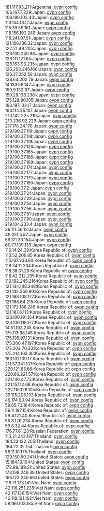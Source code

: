 181.117.93.211:Argentina: [ovpn config](vpn/181_117_93_211.ovpn)  
106.167.7.229:Japan: [ovpn config](vpn/106_167_7_229.ovpn)  
106.180.103.43:Japan: [ovpn config](vpn/106_180_103_43.ovpn)  
113.154.18.17:Japan: [ovpn config](vpn/113_154_18_17.ovpn)  
115.39.59.161:Japan: [ovpn config](vpn/115_39_59_161.ovpn)  
118.156.193.249:Japan: [ovpn config](vpn/118_156_193_249.ovpn)  
118.241.97.51:Japan: [ovpn config](vpn/118_241_97_51.ovpn)  
121.106.136.32:Japan: [ovpn config](vpn/121_106_136_32.ovpn)  
122.21.49.205:Japan: [ovpn config](vpn/122_21_49_205.ovpn)  
126.100.250.98:Japan: [ovpn config](vpn/126_100_250_98.ovpn)  
126.111.121.65:Japan: [ovpn config](vpn/126_111_121_65.ovpn)  
126.163.93.235:Japan: [ovpn config](vpn/126_163_93_235.ovpn)  
126.203.246.168:Japan: [ovpn config](vpn/126_203_246_168.ovpn)  
126.37.252.58:Japan: [ovpn config](vpn/126_37_252_58.ovpn)  
138.64.202.79:Japan: [ovpn config](vpn/138_64_202_79.ovpn)  
14.133.58.147:Japan: [ovpn config](vpn/14_133_58_147.ovpn)  
150.9.132.97:Japan: [ovpn config](vpn/150_9_132_97.ovpn)  
159.28.136.238:Japan: [ovpn config](vpn/159_28_136_238.ovpn)  
175.128.90.105:Japan: [ovpn config](vpn/175_128_90_105.ovpn)  
180.197.133.17:Japan: [ovpn config](vpn/180_197_133_17.ovpn)  
193.114.25.107:Japan: [ovpn config](vpn/193_114_25_107.ovpn)  
210.142.225.210:Japan: [ovpn config](vpn/210_142_225_210.ovpn)  
210.236.92.229:Japan: [ovpn config](vpn/210_236_92_229.ovpn)  
217.178.24.176:Japan: [ovpn config](vpn/217_178_24_176.ovpn)  
219.100.37.110:Japan: [ovpn config](vpn/219_100_37_110.ovpn)  
219.100.37.118:Japan: [ovpn config](vpn/219_100_37_118.ovpn)  
219.100.37.119:Japan: [ovpn config](vpn/219_100_37_119.ovpn)  
219.100.37.126:Japan: [ovpn config](vpn/219_100_37_126.ovpn)  
219.100.37.165:Japan: [ovpn config](vpn/219_100_37_165.ovpn)  
219.100.37.166:Japan: [ovpn config](vpn/219_100_37_166.ovpn)  
219.100.37.169:Japan: [ovpn config](vpn/219_100_37_169.ovpn)  
219.100.37.174:Japan: [ovpn config](vpn/219_100_37_174.ovpn)  
219.100.37.177:Japan: [ovpn config](vpn/219_100_37_177.ovpn)  
219.100.37.179:Japan: [ovpn config](vpn/219_100_37_179.ovpn)  
219.100.37.190:Japan: [ovpn config](vpn/219_100_37_190.ovpn)  
219.100.37.2:Japan: [ovpn config](vpn/219_100_37_2.ovpn)  
219.100.37.24:Japan: [ovpn config](vpn/219_100_37_24.ovpn)  
219.100.37.29:Japan: [ovpn config](vpn/219_100_37_29.ovpn)  
219.100.37.54:Japan: [ovpn config](vpn/219_100_37_54.ovpn)  
219.100.37.56:Japan: [ovpn config](vpn/219_100_37_56.ovpn)  
219.100.37.81:Japan: [ovpn config](vpn/219_100_37_81.ovpn)  
219.100.37.90:Japan: [ovpn config](vpn/219_100_37_90.ovpn)  
219.104.233.4:Japan: [ovpn config](vpn/219_104_233_4.ovpn)  
39.111.56.12:Japan: [ovpn config](vpn/39_111_56_12.ovpn)  
49.251.5.87:Japan: [ovpn config](vpn/49_251_5_87.ovpn)  
59.171.33.154:Japan: [ovpn config](vpn/59_171_33_154.ovpn)  
60.77.139.139:Japan: [ovpn config](vpn/60_77_139_139.ovpn)  
110.14.24.39:Korea Republic of: [ovpn config](vpn/110_14_24_39.ovpn)  
113.52.209.85:Korea Republic of: [ovpn config](vpn/113_52_209_85.ovpn)  
115.137.233.80:Korea Republic of: [ovpn config](vpn/115_137_233_80.ovpn)  
118.34.11.234:Korea Republic of: [ovpn config](vpn/118_34_11_234.ovpn)  
118.38.31.29:Korea Republic of: [ovpn config](vpn/118_38_31_29.ovpn)  
118.42.212.205:Korea Republic of: [ovpn config](vpn/118_42_212_205.ovpn)  
119.192.245.216:Korea Republic of: [ovpn config](vpn/119_192_245_216.ovpn)  
121.134.148.248:Korea Republic of: [ovpn config](vpn/121_134_148_248.ovpn)  
121.135.250.90:Korea Republic of: [ovpn config](vpn/121_135_250_90.ovpn)  
121.168.108.177:Korea Republic of: [ovpn config](vpn/121_168_108_177.ovpn)  
121.168.64.215:Korea Republic of: [ovpn config](vpn/121_168_64_215.ovpn)  
121.172.188.246:Korea Republic of: [ovpn config](vpn/121_172_188_246.ovpn)  
121.187.8.113:Korea Republic of: [ovpn config](vpn/121_187_8_113.ovpn)  
123.100.191.164:Korea Republic of: [ovpn config](vpn/123_100_191_164.ovpn)  
123.109.118.177:Korea Republic of: [ovpn config](vpn/123_109_118_177.ovpn)  
14.51.103.245:Korea Republic of: [ovpn config](vpn/14_51_103_245.ovpn)  
175.113.98.148:Korea Republic of: [ovpn config](vpn/175_113_98_148.ovpn)  
175.195.97.131:Korea Republic of: [ovpn config](vpn/175_195_97_131.ovpn)  
175.200.47.197:Korea Republic of: [ovpn config](vpn/175_200_47_197.ovpn)  
175.202.70.23:Korea Republic of: [ovpn config](vpn/175_202_70_23.ovpn)  
175.214.163.30:Korea Republic of: [ovpn config](vpn/175_214_163_30.ovpn)  
183.101.109.17:Korea Republic of: [ovpn config](vpn/183_101_109_17.ovpn)  
211.57.241.107:Korea Republic of: [ovpn config](vpn/211_57_241_107.ovpn)  
220.121.85.66:Korea Republic of: [ovpn config](vpn/220_121_85_66.ovpn)  
220.86.221.57:Korea Republic of: [ovpn config](vpn/220_86_221_57.ovpn)  
221.146.47.73:Korea Republic of: [ovpn config](vpn/221_146_47_73.ovpn)  
221.157.12.68:Korea Republic of: [ovpn config](vpn/221_157_12_68.ovpn)  
222.116.129.105:Korea Republic of: [ovpn config](vpn/222_116_129_105.ovpn)  
39.115.205.103:Korea Republic of: [ovpn config](vpn/39_115_205_103.ovpn)  
49.174.90.94:Korea Republic of: [ovpn config](vpn/49_174_90_94.ovpn)  
58.65.73.164:Korea Republic of: [ovpn config](vpn/58_65_73_164.ovpn)  
59.11.187.154:Korea Republic of: [ovpn config](vpn/59_11_187_154.ovpn)  
59.4.121.40:Korea Republic of: [ovpn config](vpn/59_4_121_40.ovpn)  
59.8.126.234:Korea Republic of: [ovpn config](vpn/59_8_126_234.ovpn)  
59.8.32.44:Korea Republic of: [ovpn config](vpn/59_8_32_44.ovpn)  
176.77.61.20:Russian Federation: [ovpn config](vpn/176_77_61_20.ovpn)  
113.21.242.197:Thailand: [ovpn config](vpn/113_21_242_197.ovpn)  
184.22.122.205:Thailand: [ovpn config](vpn/184_22_122_205.ovpn)  
184.22.32.154:Thailand: [ovpn config](vpn/184_22_32_154.ovpn)  
58.11.10.175:Thailand: [ovpn config](vpn/58_11_10_175.ovpn)  
129.150.50.241:United States: [ovpn config](vpn/129_150_50_241.ovpn)  
15.164.19.104:United States: [ovpn config](vpn/15_164_19_104.ovpn)  
172.89.189.21:United States: [ovpn config](vpn/172_89_189_21.ovpn)  
173.198.248.39:United States: [ovpn config](vpn/173_198_248_39.ovpn)  
195.123.240.66:United States: [ovpn config](vpn/195_123_240_66.ovpn)  
118.71.173.141:Viet Nam: [ovpn config](vpn/118_71_173_141.ovpn)  
42.116.251.235:Viet Nam: [ovpn config](vpn/42_116_251_235.ovpn)  
42.117.136.154:Viet Nam: [ovpn config](vpn/42_117_136_154.ovpn)  
42.119.191.102:Viet Nam: [ovpn config](vpn/42_119_191_102.ovpn)  
58.186.103.185:Viet Nam: [ovpn config](vpn/58_186_103_185.ovpn)  
